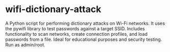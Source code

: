 # wifi-dictionary-attack
A Python script for performing dictionary attacks on Wi-Fi networks. It uses the pywifi library to test passwords against a target SSID. Includes functionality to scan networks, create connection profiles, and load passwords from a file. Ideal for educational purposes and security testing. Run as admin/root.
